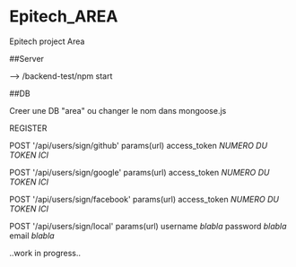 # Epitech_AREA
Epitech project Area

##Server

--> /backend-test/npm start

##DB

Creer une DB "area" ou changer le nom dans mongoose.js



REGISTER

POST '/api/users/sign/github'
params(url)   access_token *NUMERO DU TOKEN ICI*

POST '/api/users/sign/google'
params(url)   access_token *NUMERO DU TOKEN ICI*

POST '/api/users/sign/facebook'
params(url)   access_token *NUMERO DU TOKEN ICI*

POST '/api/users/sign/local'
params(url)   username *blabla*
              password *blabla*
              email    *blabla*


..work in progress..
